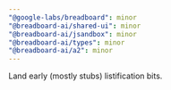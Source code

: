```yaml
---
"@google-labs/breadboard": minor
"@breadboard-ai/shared-ui": minor
"@breadboard-ai/jsandbox": minor
"@breadboard-ai/types": minor
"@breadboard-ai/a2": minor
---
```


Land early (mostly stubs) listification bits.
